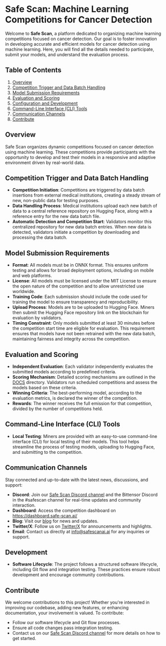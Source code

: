 # Safe Scan: Machine Learning Competitions for Cancer Detection

Welcome to **Safe Scan**, a platform dedicated to organizing machine learning competitions focused on cancer detection. Our goal is to foster innovation in developing accurate and efficient models for cancer detection using machine learning. Here, you will find all the details needed to participate, submit your models, and understand the evaluation process.

## Table of Contents

1. [Overview](#overview)
2. [Competition Trigger and Data Batch Handling](#competition-trigger-and-data-batch-handling)
3. [Model Submission Requirements](#model-submission-requirements)
4. [Evaluation and Scoring](#evaluation-and-scoring)
5. [Configuration and Development](#configuration-and-development)
6. [Command-Line Interface (CLI) Tools](#command-line-interface-cli-tools)
7. [Communication Channels](#communication-channels)
8. [Contribute](#contribute)
   
## Overview

Safe Scan organizes dynamic competitions focused on cancer detection using machine learning. These competitions provide participants with the opportunity to develop and test their models in a responsive and adaptive environment driven by real-world data.

## Competition Trigger and Data Batch Handling

- **Competition Initiation**: Competitions are triggered by data batch insertions from external medical institutions, creating a steady stream of new, non-public data for testing purposes.
- **Data Handling Process**: Medical institutions upload each new batch of data to a central reference repository on Hugging Face, along with a reference entry for the new data batch file.
- **Automatic Detection and Competition Start**: Validators monitor this centralized repository for new data batch entries. When new data is detected, validators initiate a competition by downloading and processing the data batch.

## Model Submission Requirements

- **Format**: All models must be in ONNX format. This ensures uniform testing and allows for broad deployment options, including on mobile and web platforms.
- **License**: All models must be licensed under the MIT License to ensure the open nature of the competition and to allow unrestricted use worldwide.
- **Training Code**: Each submission should include the code used for training the model to ensure transparency and reproducibility.
- **Upload Process**: Models are to be uploaded to Hugging Face. Miners then submit the Hugging Face repository link on the blockchain for evaluation by validators.
- **Timing Constraint**: Only models submitted at least 30 minutes before the competition start time are eligible for evaluation. This requirement ensures that models have not been retrained with the new data batch, maintaining fairness and integrity across the competition.

## Evaluation and Scoring

- **Independent Evaluation**: Each validator independently evaluates the submitted models according to predefined criteria.
- **Scoring Mechanism**: Detailed scoring mechanisms are outlined in the [DOCS](/DOCS/competitions) directory. Validators run scheduled competitions and assess the models based on these criteria.
- **Winning Criteria**: The best-performing model, according to the evaluation metrics, is declared the winner of the competition.
- **Rewards**: The winner receives the full emission for that competition, divided by the number of competitions held.

## Command-Line Interface (CLI) Tools

- **Local Testing**: Miners are provided with an easy-to-use command-line interface (CLI) for local testing of their models. This tool helps streamline the process of testing models, uploading to Hugging Face, and submitting to the competition.

## Communication Channels

Stay connected and up-to-date with the latest news, discussions, and support:

- **Discord**: Join our [Safe Scan Discord channel](https://discord.gg/rbBu7WuZ) and the Bittensor Discord in the #safescan channel for real-time updates and community interaction.
- **Dashboard**: Access the competition dashboard on https://dashboard.safe-scan.ai/ 
- **Blog**: Visit our [blog](https://safe-scan.ai/news/) for news and updates.
- **Twitter/X**: Follow us on [Twitter/X](https://x.com/SAFESCAN_AI) for announcements and highlights.
- **Email**: Contact us directly at [info@safescanai.ai](mailto:info@safescanai.ai) for any inquiries or support.

## Development

- **Software Lifecycle**: The project follows a structured software lifecycle, including Git flow and integration testing. These practices ensure robust development and encourage community contributions.


## Contribute

We welcome contributions to this project! Whether you're interested in improving our codebase, adding new features, or enhancing documentation, your involvement is valued. To contribute:

- Follow our software lifecycle and Git flow processes.
- Ensure all code changes pass integration testing.
- Contact us on our [Safe Scan Discord channel](https://discord.gg/rbBu7WuZ) for more details on how to get started.
